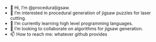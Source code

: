 - 👋 Hi, I’m @proceduraljigsaw.
- 👀 I’m interested in procedural generation of jigsaw puzzles for laser cutting.
- 🌱 I’m currently learning high level programming languages.
- 💞️ I’m looking to collaborate on algorithms for jigsaw generation.
- 📫 How to reach me: whatever github provides

<!---
proceduraljigsaw/proceduraljigsaw is a ✨ special ✨ repository because its `README.md` (this file) appears on your GitHub profile.
You can click the Preview link to take a look at your changes.
--->
